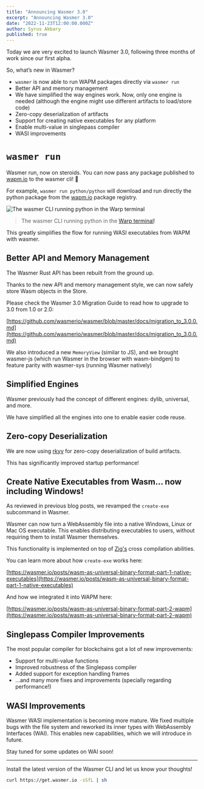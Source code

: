 ```yaml
---
title: "Announcing Wasmer 3.0"
excerpt: "Announcing Wasmer 3.0"
date: "2022-11-23T12:00:00.000Z"
author: Syrus Akbary
published: true
---
```


Today we are very excited to launch Wasmer 3.0, following three months of work since our first alpha.

So, what’s new in Wasmer?

- `wasmer` is now able to run WAPM packages directly via `wasmer run`
- Better API and memory management
- We have simplified the way engines work. Now, only one engine is needed (although the engine might use different artifacts to load/store code)
- Zero-copy deserialization of artifacts
- Support for creating native executables for any platform
- Enable multi-value in singlepass compiler
- WASI improvements

# `wasmer run`

Wasmer run, now on steroids. You can now pass any package published to [wapm.io](http://wapm.io) to the wasmer cli! 🎉 

For example, `wasmer run python/python` will download and run directly the python package from the [wapm.io](http://wapm.io) package registry. 

![The wasmer CLI running python in the Warp terminal](/images/blog/wasmer-run-warp.png)

> The wasmer CLI running python in the [Warp terminal](https://www.warp.dev/)!

This greatly simplifies the flow for running WASI executables from WAPM with wasmer.

## Better API and Memory Management

The Wasmer Rust API has been rebuilt from the ground up.

Thanks to the new API and memory management style, we can now safely store Wasm objects in the Store.

Please check the Wasmer 3.0 Migration Guide to read how to upgrade to 3.0 from 1.0 or 2.0:

[https://github.com/wasmerio/wasmer/blob/master/docs/migration_to_3.0.0.md](https://github.com/wasmerio/wasmer/blob/master/docs/migration_to_3.0.0.md)

We also introduced a new `MemoryView` (similar to JS), and we brought wasmer-js (which run Wasmer in the browser with wasm-bindgen) to feature parity with wasmer-sys (running Wasmer natively)

## Simplified Engines

Wasmer previously had the concept of different engines: dylib, universal, and more.

We have simplified all the engines into one to enable easier code reuse.

## Zero-copy Deserialization

We are now using [rkyv](https://github.com/rkyv/rkyv) for zero-copy deserialization of build artifacts.

This has significantly improved startup performance!

## Create Native Executables from Wasm… now including Windows!

As reviewed in previous blog posts, we revamped the `create-exe` subcommand in Wasmer.

Wasmer can now turn a WebAssembly file into a native Windows, Linux or Mac OS executable.
This enables distributing executables to users, without requiring them to install Wasmer themselves.

This functionality is implemented on top of [Zig's](https://ziglang.org/) cross compilation abilities.

You can learn more about how `create-exe` works here:

[https://wasmer.io/posts/wasm-as-universal-binary-format-part-1-native-executables](https://wasmer.io/posts/wasm-as-universal-binary-format-part-1-native-executables)

And how we integrated it into WAPM here:

[https://wasmer.io/posts/wasm-as-universal-binary-format-part-2-wapm](https://wasmer.io/posts/wasm-as-universal-binary-format-part-2-wapm)

## Singlepass Compiler Improvements

The most popular compiler for blockchains got a lot of new improvements:

- Support for multi-value functions
- Improved robustness of the Singlepass compiler
- Added support for exception handling frames
- …and many more fixes and improvements (specially regarding performance!)

## WASI Improvements

Wasmer WASI implementation is becoming more mature. We fixed multiple bugs with the file system and reworked its inner types with WebAssembly Interfaces (WAI). This enables new capabilities, which we will introduce in future.

Stay tuned for some updates on WAI soon!

---

Install the latest version of the Wasmer CLI and let us know your thoughts!

```bash
curl https://get.wasmer.io -sSfL | sh
```

